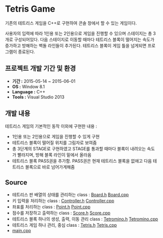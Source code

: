 # Tetris Game
기존의 테트리스 게임을 C++로 구현하여 콘솔 창에서 할 수 있는 게임이다. 

사용자의 입력에 따라 1인용 또는 2인용으로 게임을 진행할 수 있으며 스테이지는 총 3개로 구성되어있다. 다음 스테이지로 이동할 때마다 테트리스 블록이 떨어지는 속도가 증가하고 방해하는 벽돌 라인들이 추가된다. 테트리스 블록이 게임 틀을 넘게되면 프로그램이 종료된다.

## 프로젝트 개발 기간 및 환경
* **기간 :** 2015-05-14 ~ 2015-06-01
* **OS :** Window 8.1
* **Language :** C++
* **Tools :** Visual Studio 2013 

## 개발 내용
테트리스 게임의 기본적인 동작 이외에 구현한 내용 :
* 1인용 또는 2인용으로 게임을 진행할 수 있게 구현
* 테트리스 블록이 떨어질 위치를 그림자로 보여줌
* 총 3단계의 STAGE로 구현하였고 STAGE를 통과할 때마다 블록이 내려오는 속도가 빨라지며, 방해 블록 라인이 밑에서 올라옴
* 테트리스 블록 PASS권을 추가함. PASS권은 현재 테트리스 블록을 없애고 다음 테트리스 블록으로 바로 넘어가게해줌

## Source
* 테트리스 판 배열의 상태를 관리하는 class : [Board.h](https://github.com/parkseulkee/tetris_game/blob/master/Board.h) [Board.cpp](https://github.com/parkseulkee/tetris_game/blob/master/Board.cpp)
* 키 입력을 처리하는 class : [Controller.h](https://github.com/parkseulkee/tetris_game/blob/master/Controller.h) [Controller.cpp](https://github.com/parkseulkee/tetris_game/blob/master/Controller.cpp)
* 좌표를 처리하는 class : [Point.h](https://github.com/parkseulkee/tetris_game/blob/master/Point.h) [Point.cpp](https://github.com/parkseulkee/tetris_game/blob/master/Point.cpp) 
* 점수를 저장하고 출력하는 class : [Score.h](https://github.com/parkseulkee/tetris_game/blob/master/Score.h) [Score.cpp](https://github.com/parkseulkee/tetris_game/blob/master/Score.cpp)
* 테트리스 블록 하나의 생성, 출력, 이동 관리 class : [Tetromino.h](https://github.com/parkseulkee/tetris_game/blob/master/Tetromino.h) [Tetromino.cpp](https://github.com/parkseulkee/tetris_game/blob/master/Tetromino.cpp)
* 테트리스 게임 하나 관리, 중심 class : [Tetris.h](https://github.com/parkseulkee/tetris_game/blob/master/Tetris.h) [Tetris.cpp](https://github.com/parkseulkee/tetris_game/blob/master/Tetris.cpp) 
* [main.cpp](https://github.com/parkseulkee/tetris_game/blob/master/main.cpp)
